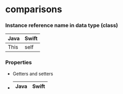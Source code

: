 # comparisons

### Instance reference name in data type (class)

Java | Swift
---- | -----
This | self

### Properties

* Getters and setters

*  Java | Swift
   ---- | -----
